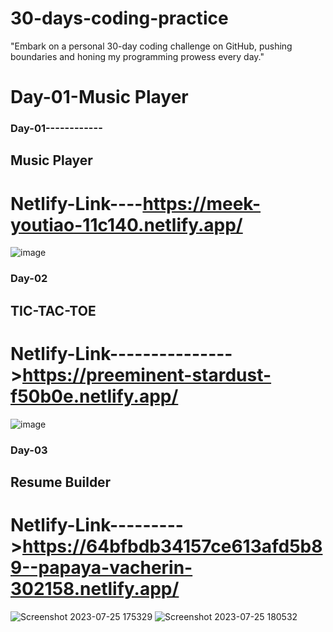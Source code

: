 # 30-days-coding-practice
"Embark on a personal 30-day coding challenge on GitHub, pushing boundaries and honing my programming prowess every day."



Day-01-Music Player
=======
### Day-01------------
## Music Player
# Netlify-Link----https://meek-youtiao-11c140.netlify.app/

![image](https://github.com/Sumitamahato/30-days-coding-practice/assets/113464291/93657362-9029-4555-b435-32ca490f939d)


### Day-02
## TIC-TAC-TOE
# Netlify-Link--------------->https://preeminent-stardust-f50b0e.netlify.app/
![image](https://github.com/Sumitamahato/30-days-coding-practice/assets/113464291/60d7bf04-eb49-4b94-abb2-a8c850fbb8b2)


### Day-03
## Resume Builder
# Netlify-Link--------->https://64bfbdb34157ce613afd5b89--papaya-vacherin-302158.netlify.app/
![Screenshot 2023-07-25 175329](https://github.com/Sumitamahato/30-days-coding-practice/assets/113464291/dc3afc28-0b9f-4965-9965-510401941360)
![Screenshot 2023-07-25 180532](https://github.com/Sumitamahato/30-days-coding-practice/assets/113464291/fcb951b8-986f-43cb-9989-3d8be4f30e06)



